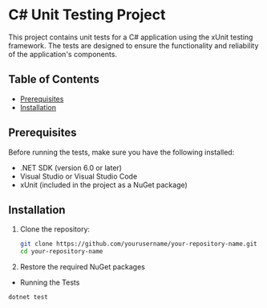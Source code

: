 # C# Unit Testing Project

This project contains unit tests for a C# application using the xUnit testing framework. The tests are designed to ensure the functionality and reliability of the application's components.

## Table of Contents

- [Prerequisites](#prerequisites)
- [Installation](#installation)

## Prerequisites

Before running the tests, make sure you have the following installed:

- .NET SDK (version 6.0 or later)
- Visual Studio or Visual Studio Code
- xUnit (included in the project as a NuGet package)

## Installation

1. Clone the repository:

   ```bash
   git clone https://github.com/yourusername/your-repository-name.git
   cd your-repository-name
   
2. Restore the required NuGet packages
  -  Running the Tests
   ```bash
   dotnet test
